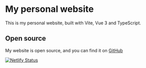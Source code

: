 # My personal website
This is my personal website, built with Vite, Vue 3 and TypeScript.

## Open source
My website is open source, and you can find it on [GitHub](https://github.com/Remzi1993/remzi.info)

[![Netlify Status](https://api.netlify.com/api/v1/badges/87c06cec-b452-4239-ba57-5cc0a1277c2b/deploy-status)](https://app.netlify.com/sites/remzi/deploys)